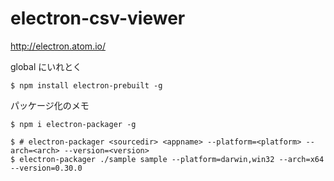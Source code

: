 # electron-csv-viewer

http://electron.atom.io/

global にいれとく


```
$ npm install electron-prebuilt -g

```

パッケージ化のメモ

```
$ npm i electron-packager -g
```

```
$ # electron-packager <sourcedir> <appname> --platform=<platform> --arch=<arch> --version=<version>
$ electron-packager ./sample sample --platform=darwin,win32 --arch=x64 --version=0.30.0
```
